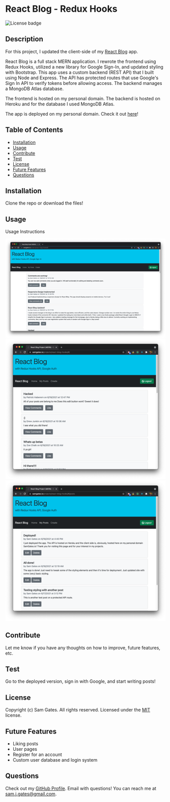 # React Blog - Redux Hooks

![License badge](https://img.shields.io/badge/license-MIT-green)

## Description

For this project, I updated the client-side of my [React Blog](https://github.com/sg0703/React_Blog) app.

React Blog is a full stack MERN application. I rewrote the frontend using Redux Hooks, utilized a new library for Google Sign-In, and updated styling with Bootstrap. This app uses a custom backend (REST API) that I built using Node and Express. The API has protected routes that use Google's Sign In API to verify tokens before allowing access. The backend manages a MongoDB Atlas database.

The frontend is hosted on my personal domain. The backend is hosted on Heroku and for the database I used MongoDB Atlas.

The app is deployed on my personal domain. Check it out [here](https://samgates.io/projects/react-blog-hooks/)!

## Table of Contents

- [Installation](#installation)
- [Usage](#usage)
- [Contribute](#contribute)
- [Test](#test)
- [License](#license)
- [Future Features](#future-features)
- [Questions](#questions)

## Installation

Clone the repo or download the files!

## Usage

Usage Instructions

![Screenshot 1](readme/screen1.png)
![Screenshot 2](readme/screen2.png)
![Screenshot 3](readme/screen3.png)

## Contribute

Let me know if you have any thoughts on how to improve, future features, etc.

## Test

Go to the deployed version, sign in with Google, and start writing posts!

## License

Copyright (c) Sam Gates. All rights reserved.
Licensed under the [MIT](https://opensource.org/licenses/MIT) license.

## Future Features

- Liking posts
- User pages
- Register for an account
- Custom user database and login system

## Questions

Check out my [GitHub Profile](https://github.com/sg0703). Email with questions! You can reach me at sam.j.gates@gmail.com.
